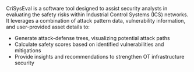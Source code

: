 CriSysEval is a software tool designed to assist security analysts in evaluating the safety risks within Industrial Control Systems (ICS) networks.  
It leverages a combination of attack pattern data, vulnerability information, and user-provided asset details to:
- Generate attack-defense trees, visualizing potential attack paths
- Calculate safety scores based on identified vulnerabilities and mitigations
- Provide insights and recommendations to strengthen OT infrastructure security

